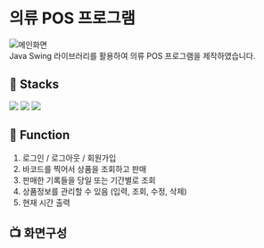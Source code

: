 # 의류 POS 프로그램
![메인화면](https://github.com/Sorae1118/Java-Clothes-Pos/assets/115053276/89c7b643-c14b-4ff9-8186-1eed9e772f79)   
Java Swing 라이브러리를 활용하여 의류 POS 프로그램을 제작하였습니다.



      
## 🔨 Stacks
<img src="https://img.shields.io/badge/eclipse-2C2255?style=for-the-badge&logo=eclipseide&logoColor=white">
<img src="https://img.shields.io/badge/java-007396?style=for-the-badge&logo=java&logoColor=white">
<img src="https://img.shields.io/badge/mysql-4479A1?style=for-the-badge&logo=mysql&logoColor=white">

## 📀 Function
1. 로그인 / 로그아웃 / 회원가입
2. 바코드를 찍어서 상품을 조회하고 판매
3. 판매한 기록들을 당일 또는 기간별로 조회
4. 상품정보를 관리할 수 있음 (입력, 조회, 수정, 삭제)
5. 현재 시간 출력

## 📺 화면구성

